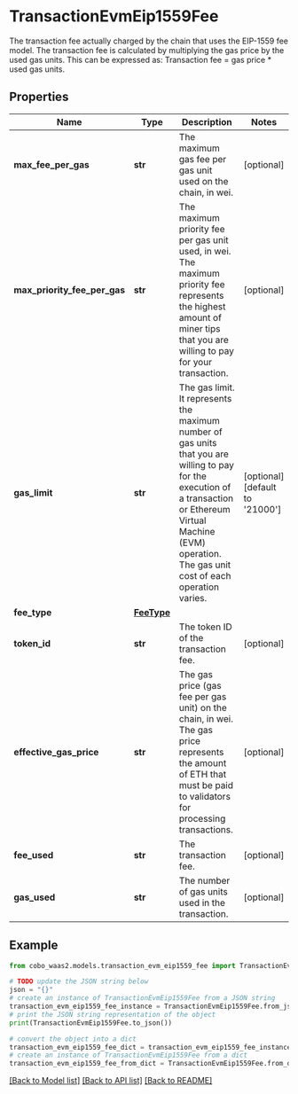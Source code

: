 # TransactionEvmEip1559Fee

The transaction fee actually charged by the chain that uses the EIP-1559 fee model.  The transaction fee is calculated by multiplying the gas price by the used gas units. This can be expressed as: Transaction fee = gas price * used gas units. 

## Properties

Name | Type | Description | Notes
------------ | ------------- | ------------- | -------------
**max_fee_per_gas** | **str** | The maximum gas fee per gas unit used on the chain, in wei. | [optional] 
**max_priority_fee_per_gas** | **str** | The maximum priority fee per gas unit used, in wei. The maximum priority fee represents the highest amount of miner tips that you are willing to pay for your transaction. | [optional] 
**gas_limit** | **str** | The gas limit. It represents the maximum number of gas units that you are willing to pay for the execution of a transaction or Ethereum Virtual Machine (EVM) operation. The gas unit cost of each operation varies. | [optional] [default to '21000']
**fee_type** | [**FeeType**](FeeType.md) |  | 
**token_id** | **str** | The token ID of the transaction fee. | [optional] 
**effective_gas_price** | **str** | The gas price (gas fee per gas unit) on the chain, in wei. The gas price represents the amount of ETH that must be paid to validators for processing transactions. | [optional] 
**fee_used** | **str** | The transaction fee. | [optional] 
**gas_used** | **str** | The number of gas units used in the transaction. | [optional] 

## Example

```python
from cobo_waas2.models.transaction_evm_eip1559_fee import TransactionEvmEip1559Fee

# TODO update the JSON string below
json = "{}"
# create an instance of TransactionEvmEip1559Fee from a JSON string
transaction_evm_eip1559_fee_instance = TransactionEvmEip1559Fee.from_json(json)
# print the JSON string representation of the object
print(TransactionEvmEip1559Fee.to_json())

# convert the object into a dict
transaction_evm_eip1559_fee_dict = transaction_evm_eip1559_fee_instance.to_dict()
# create an instance of TransactionEvmEip1559Fee from a dict
transaction_evm_eip1559_fee_from_dict = TransactionEvmEip1559Fee.from_dict(transaction_evm_eip1559_fee_dict)
```
[[Back to Model list]](../README.md#documentation-for-models) [[Back to API list]](../README.md#documentation-for-api-endpoints) [[Back to README]](../README.md)


